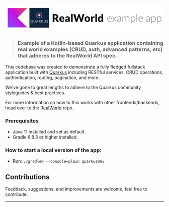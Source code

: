 # ![RealWorld Example App](kotlin-quarkus-realworld-logo.png)

> ### Example of a Kotlin-based Quarkus application containing real world examples (CRUD, auth, advanced patterns, etc) that adheres to the RealWorld API spec.

This codebase was created to demonstrate a fully fledged fullstack application built with [Quarkus](https://quarkus.io/)
including RESTful services, CRUD operations, authentication, routing, pagination, and more.

We've gone to great lengths to adhere to the Quarkus community styleguides & best practices.

For more information on how to this works with other frontends/backends, head over to
the [RealWorld](https://github.com/gothinkster/realworld) repo.

### Prerequisites
- Java 11 installed and set as default.
- Gradle 6.8.3 or higher installed.

### How to start a local version of the app:
- Run: `./gradlew --console=plain quarkusDev`

## Contributions

Feedback, suggestions, and improvements are welcome, feel free to contribute.

___
